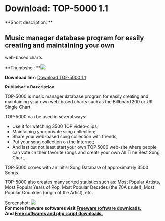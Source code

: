 # Download: TOP-5000 1.1

**Short description: **

## Music manager database program for easily creating and maintaining your own
web-based charts.

  
**Thumbshot: **![](http://www.freewarefiles.com/screenshot/top5000_md.gif)   
  
**Download link:** [Download TOP-5000 1.1](http://freesoftwares.boysofts.com/TOP-_program_26447.html)  
  

**Publisher's Description**  
  

TOP-5000 is music manager database program for easily creating and maintaining
your own web-based charts such as the Billboard 200 or UK Single Chart.

TOP-5000 can be used in several ways:

  * Use it for watching 3500 TOP video-clips; 
  * Maintaining your private song collection; 
  * Share your web-based song collection with friends; 
  * Put your song collection on the Internet; 
  * And last but not least start your own TOP-5000 web-site where people can vote on their favorite songs and create your own All Time Best Song Chart. 

TOP-5000 comes with an initial Song Database of approximately 3500 Songs.

TOP-5000 also creates many sorted statistics such as: Most Popular Artists,
Most Popular Years of Pop, Most Popular Decades (the 70A's rule!), Most
Popular Countries (origin of the Artist), etc.

  
  
Screenshot: ![](http://www.freewarefiles.com/screenshot/top5000.gif)  
**For more freeware softwares visit [Freeware software downloads.](http://freesoftwares.boysofts.com/)**   
**And [Free softwares and php script downloads.](http://www.boysofts.com/)**

